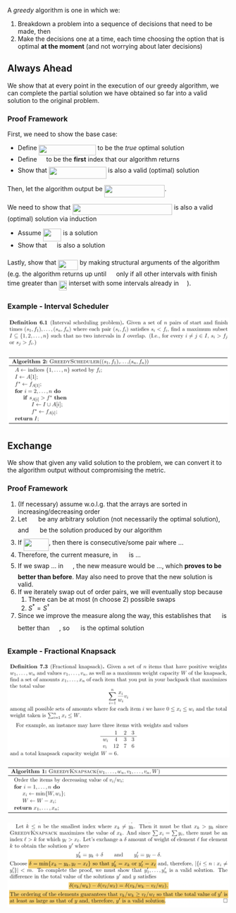 A *greedy* algorithm is one in which we:

1. Breakdown a problem into a sequence of decisions that need to be made, then
2. Make the decisions one at a time, each time choosing the option that is optimal **at the moment** (and not worrying about later decisions)

## Always Ahead

We show that at every point in the execution of our greedy algorithm, we can complete the partial solution we have obtained so far into a valid solution to the original problem.

### Proof Framework

First, we need to show the base case:

- Define <img src="/tex/658fedd8a8da85e40ecc516d7c18dfbf.svg?invert_in_darkmode&sanitize=true" align=middle width=129.8719686pt height=24.65753399999998pt/> to be the *true* optimal solution
- Define <img src="/tex/82b58c8d1599d08c33130ebcf4a2e7c8.svg?invert_in_darkmode&sanitize=true" align=middle width=13.321977899999991pt height=21.68300969999999pt/> to be the **first** index that our algorithm returns
- Show that <img src="/tex/c640cf7645a99779621acd0e09a84abb.svg?invert_in_darkmode&sanitize=true" align=middle width=130.79554455pt height=26.76175259999998pt/> is also a valid (optimal) solution

Then, let the algorithm output be <img src="/tex/37420f7004405c4ffe09d87290c849b2.svg?invert_in_darkmode&sanitize=true" align=middle width=136.8816372pt height=27.91243950000002pt/>.

We need to show that <img src="/tex/8e6532da69210ef39c38866bb5da7fe1.svg?invert_in_darkmode&sanitize=true" align=middle width=226.68047324999992pt height=24.65753399999998pt/> is also a valid (optimal) solution via induction

- Assume <img src="/tex/5cba7fc13306631eba197cdd5d0554b7.svg?invert_in_darkmode&sanitize=true" align=middle width=41.491218449999984pt height=29.190975000000005pt/> is a solution
- Show that <img src="/tex/402cf361f2a850d9ca72d626c8280622.svg?invert_in_darkmode&sanitize=true" align=middle width=14.39061854999999pt height=22.465723500000017pt/> is also a solution

Lastly, show that <img src="/tex/f80805478cd0481b545d6e3c84c5e74f.svg?invert_in_darkmode&sanitize=true" align=middle width=45.42610049999999pt height=22.831056599999986pt/> by making structural arguments of the algorithm (e.g. the algorithm returns up until <img src="/tex/0e51a2dede42189d77627c4d742822c3.svg?invert_in_darkmode&sanitize=true" align=middle width=14.433101099999991pt height=14.15524440000002pt/> only if all other intervals with finish time greater than <img src="/tex/2bd0ef3d70c4ab12c16c5faa6f14eb02.svg?invert_in_darkmode&sanitize=true" align=middle width=18.43428179999999pt height=21.68300969999999pt/> interset with some intervals already in <img src="/tex/7909829b6782f77c386ebff41cb40b5e.svg?invert_in_darkmode&sanitize=true" align=middle width=14.54339534999999pt height=27.91243950000002pt/>).

### Example - Interval Scheduler

![image-20191012183401772](pics/image-20191012183401772.png)

![image-20191012184958631](pics/image-20191012184958631.png)

## Exchange

We show that given any valid solution to the problem, we can convert it to the algorithm output without compromising the metric.

### Proof Framework

1. (If necessary) assume w.o.l.g. that the arrays are sorted in increasing/decreasing order
2. Let <img src="/tex/0e9acb8e323d122fa04eea6eb4e79496.svg?invert_in_darkmode&sanitize=true" align=middle width=17.76257669999999pt height=22.63846199999998pt/> be any arbitrary solution (not necessarily the optimal solution), and <img src="/tex/404761058ff6e600f83fd7b7226805d4.svg?invert_in_darkmode&sanitize=true" align=middle width=17.05481249999999pt height=27.91243950000002pt/> be the solution produced by our algorithm
3. If <img src="/tex/795f80c8a3bc1925b831c6b6f89f9cdf.svg?invert_in_darkmode&sanitize=true" align=middle width=57.55691369999999pt height=27.91243950000002pt/>, then there is consecutive/some pair where ...
4. Therefore, the current measure, in <img src="/tex/0e9acb8e323d122fa04eea6eb4e79496.svg?invert_in_darkmode&sanitize=true" align=middle width=17.76257669999999pt height=22.63846199999998pt/> is ...
5. If we swap ... in <img src="/tex/0e9acb8e323d122fa04eea6eb4e79496.svg?invert_in_darkmode&sanitize=true" align=middle width=17.76257669999999pt height=22.63846199999998pt/>, the new measure would be ..., which **proves to be better than before**. May also need to prove that the new solution is valid.
6. If we iterately swap out of order pairs, we will eventually stop because
   1. There can be at most (n choose 2) possible swaps
   2. $S^* = S^{\dagger}$
7. Since we improve the measure along the way, this establishes that <img src="/tex/404761058ff6e600f83fd7b7226805d4.svg?invert_in_darkmode&sanitize=true" align=middle width=17.05481249999999pt height=27.91243950000002pt/> is better than <img src="/tex/0e9acb8e323d122fa04eea6eb4e79496.svg?invert_in_darkmode&sanitize=true" align=middle width=17.76257669999999pt height=22.63846199999998pt/>, so <img src="/tex/404761058ff6e600f83fd7b7226805d4.svg?invert_in_darkmode&sanitize=true" align=middle width=17.05481249999999pt height=27.91243950000002pt/> is the optimal solution

### Example - Fractional Knapsack

![image-20191012183428099](pics/image-20191012183428099.png)

![image-20191012184933789](pics/image-20191012184933789.png)

![image-20191012185448651](pics/image-20191012185448651.png)